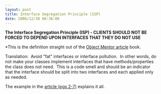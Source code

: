 ```yaml
---
layout: post
title: Interface Segregation Principle (ISP)
date: 2006/12/30 00:38:00
---
```



**The Interface Segregation Principle (ISP) - CLIENTS SHOULD NOT BE FORCED TO DEPEND UPON INTERFACES THAT THEY DO NOT USE**

*This is the definition straight out of the [Object Mentor article](http://www.amazon.com/Principles-Patterns-Practices-Robert-Martin/dp/0131857258) book.

Translation:  Avoid "fat" interfaces or interface pollution.  In other words, do not make your classes implement interfaces that have methods/properties the class does not need.  This is a code smell and should be an indicator that the interface should be split into two interfaces and each applied only as needed.

The example in the [article (pgs 2-7)](http://www.objectmentor.com/resources/articles/isp.pdf) explains it all.